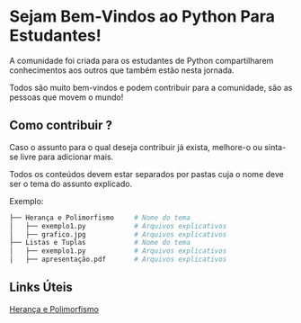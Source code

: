 # Sejam Bem-Vindos ao Python Para Estudantes!
A comunidade foi criada para os estudantes de Python compartilharem conhecimentos aos outros que também estão nesta jornada.
<p>Todos são muito bem-vindos e podem contribuir para a comunidade, são as pessoas que movem o mundo!</p>

## Como contribuir ?
Caso o assunto para o qual deseja contribuir já exista, melhore-o ou sinta-se livre para adicionar mais.
<p>Todos os conteúdos devem estar separados por pastas cuja o nome deve ser o tema do assunto explicado.</p>

Exemplo:
 ``` bash
├── Herança e Polimorfismo     # Nome do tema
│   ├── exemplo1.py            # Arquivos explicativos
│   ├── grafico.jpg            # Arquivos explicativos
├── Listas e Tuplas            # Nome do tema
│   ├── exemplo1.py            # Arquivos explicativos
│   ├── apresentação.pdf       # Arquivos explicativos
  ```
## Links Úteis
[Herança e Polimorfismo](https://www.youtube.com/watch?v=WpxagxS2trU)
